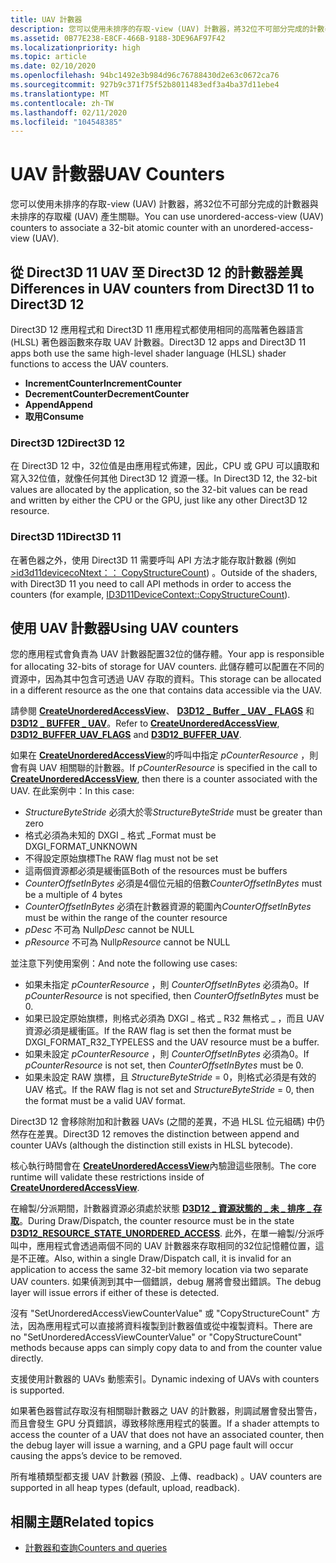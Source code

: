 ```yaml
---
title: UAV 計數器
description: 您可以使用未排序的存取-view (UAV) 計數器，將32位不可部分完成的計數器與未排序的存取權 (UAV) 產生關聯。
ms.assetid: 0B77E238-E8CF-466B-9188-3DE96AF97F42
ms.localizationpriority: high
ms.topic: article
ms.date: 02/10/2020
ms.openlocfilehash: 94bc1492e3b984d96c76788430d2e63c0672ca76
ms.sourcegitcommit: 927b9c371f75f52b8011483edf3a4ba37d11ebe4
ms.translationtype: MT
ms.contentlocale: zh-TW
ms.lasthandoff: 02/11/2020
ms.locfileid: "104548385"
---
```

# <a name="uav-counters"></a><span data-ttu-id="855e5-103">UAV 計數器</span><span class="sxs-lookup"><span data-stu-id="855e5-103">UAV Counters</span></span>
<span data-ttu-id="855e5-104">您可以使用未排序的存取-view (UAV) 計數器，將32位不可部分完成的計數器與未排序的存取權 (UAV) 產生關聯。</span><span class="sxs-lookup"><span data-stu-id="855e5-104">You can use unordered-access-view (UAV) counters to associate a 32-bit atomic counter with an unordered-access-view (UAV).</span></span>

## <a name="differences-in-uav-counters-from-direct3d-11-to-direct3d-12"></a><span data-ttu-id="855e5-105">從 Direct3D 11 UAV 至 Direct3D 12 的計數器差異</span><span class="sxs-lookup"><span data-stu-id="855e5-105">Differences in UAV counters from Direct3D 11 to Direct3D 12</span></span>
<span data-ttu-id="855e5-106">Direct3D 12 應用程式和 Direct3D 11 應用程式都使用相同的高階著色器語言 (HLSL) 著色器函數來存取 UAV 計數器。</span><span class="sxs-lookup"><span data-stu-id="855e5-106">Direct3D 12 apps and Direct3D 11 apps both use the same high-level shader language (HLSL) shader functions to access the UAV counters.</span></span>

-   <span data-ttu-id="855e5-107">**IncrementCounter**</span><span class="sxs-lookup"><span data-stu-id="855e5-107">**IncrementCounter**</span></span>
-   <span data-ttu-id="855e5-108">**DecrementCounter**</span><span class="sxs-lookup"><span data-stu-id="855e5-108">**DecrementCounter**</span></span>
-   <span data-ttu-id="855e5-109">**Append**</span><span class="sxs-lookup"><span data-stu-id="855e5-109">**Append**</span></span>
-   <span data-ttu-id="855e5-110">**取用**</span><span class="sxs-lookup"><span data-stu-id="855e5-110">**Consume**</span></span>

### <a name="direct3d-12"></a><span data-ttu-id="855e5-111">Direct3D 12</span><span class="sxs-lookup"><span data-stu-id="855e5-111">Direct3D 12</span></span>
<span data-ttu-id="855e5-112">在 Direct3D 12 中，32位值是由應用程式佈建，因此，CPU 或 GPU 可以讀取和寫入32位值，就像任何其他 Direct3D 12 資源一樣。</span><span class="sxs-lookup"><span data-stu-id="855e5-112">In Direct3D 12, the 32-bit values are allocated by the application, so the 32-bit values can be read and written by either the CPU or the GPU, just like any other Direct3D 12 resource.</span></span>

### <a name="direct3d-11"></a><span data-ttu-id="855e5-113">Direct3D 11</span><span class="sxs-lookup"><span data-stu-id="855e5-113">Direct3D 11</span></span>
<span data-ttu-id="855e5-114">在著色器之外，使用 Direct3D 11 需要呼叫 API 方法才能存取計數器 (例如 [>id3d11devicecoNtext：： CopyStructureCount](/windows/win32/api/d3d11/nf-d3d11-id3d11devicecontext-copystructurecount)) 。</span><span class="sxs-lookup"><span data-stu-id="855e5-114">Outside of the shaders, with Direct3D 11 you need to call API methods in order to access the counters (for example, [ID3D11DeviceContext::CopyStructureCount](/windows/win32/api/d3d11/nf-d3d11-id3d11devicecontext-copystructurecount)).</span></span>

## <a name="using-uav-counters"></a><span data-ttu-id="855e5-115">使用 UAV 計數器</span><span class="sxs-lookup"><span data-stu-id="855e5-115">Using UAV counters</span></span>
<span data-ttu-id="855e5-116">您的應用程式會負責為 UAV 計數器配置32位的儲存體。</span><span class="sxs-lookup"><span data-stu-id="855e5-116">Your app is responsible for allocating 32-bits of storage for UAV counters.</span></span> <span data-ttu-id="855e5-117">此儲存體可以配置在不同的資源中，因為其中包含可透過 UAV 存取的資料。</span><span class="sxs-lookup"><span data-stu-id="855e5-117">This storage can be allocated in a different resource as the one that contains data accessible via the UAV.</span></span>

<span data-ttu-id="855e5-118">請參閱 [**CreateUnorderedAccessView**](/windows/desktop/api/d3d12/nf-d3d12-id3d12device-createunorderedaccessview)、 [**D3D12 \_ Buffer \_ UAV \_ FLAGS**](/windows/desktop/api/d3d12/ne-d3d12-d3d12_buffer_uav_flags) 和 [**D3D12 \_ BUFFER \_ UAV**](/windows/desktop/api/d3d12/ns-d3d12-d3d12_buffer_uav)。</span><span class="sxs-lookup"><span data-stu-id="855e5-118">Refer to [**CreateUnorderedAccessView**](/windows/desktop/api/d3d12/nf-d3d12-id3d12device-createunorderedaccessview), [**D3D12\_BUFFER\_UAV\_FLAGS**](/windows/desktop/api/d3d12/ne-d3d12-d3d12_buffer_uav_flags) and [**D3D12\_BUFFER\_UAV**](/windows/desktop/api/d3d12/ns-d3d12-d3d12_buffer_uav).</span></span>

<span data-ttu-id="855e5-119">如果在 [**CreateUnorderedAccessView**](/windows/desktop/api/d3d12/nf-d3d12-id3d12device-createunorderedaccessview)的呼叫中指定 *pCounterResource* ，則會有與 UAV 相關聯的計數器。</span><span class="sxs-lookup"><span data-stu-id="855e5-119">If *pCounterResource* is specified in the call to [**CreateUnorderedAccessView**](/windows/desktop/api/d3d12/nf-d3d12-id3d12device-createunorderedaccessview), then there is a counter associated with the UAV.</span></span> <span data-ttu-id="855e5-120">在此案例中：</span><span class="sxs-lookup"><span data-stu-id="855e5-120">In this case:</span></span>

-   <span data-ttu-id="855e5-121">*StructureByteStride* 必須大於零</span><span class="sxs-lookup"><span data-stu-id="855e5-121">*StructureByteStride* must be greater than zero</span></span>
-   <span data-ttu-id="855e5-122">格式必須為未知的 DXGI \_ 格式 \_</span><span class="sxs-lookup"><span data-stu-id="855e5-122">Format must be DXGI\_FORMAT\_UNKNOWN</span></span>
-   <span data-ttu-id="855e5-123">不得設定原始旗標</span><span class="sxs-lookup"><span data-stu-id="855e5-123">The RAW flag must not be set</span></span>
-   <span data-ttu-id="855e5-124">這兩個資源都必須是緩衝區</span><span class="sxs-lookup"><span data-stu-id="855e5-124">Both of the resources must be buffers</span></span>
-   <span data-ttu-id="855e5-125">*CounterOffsetInBytes* 必須是4個位元組的倍數</span><span class="sxs-lookup"><span data-stu-id="855e5-125">*CounterOffsetInBytes* must be a multiple of 4 bytes</span></span>
-   <span data-ttu-id="855e5-126">*CounterOffsetInBytes* 必須在計數器資源的範圍內</span><span class="sxs-lookup"><span data-stu-id="855e5-126">*CounterOffsetInBytes* must be within the range of the counter resource</span></span>
-   <span data-ttu-id="855e5-127">*pDesc* 不可為 Null</span><span class="sxs-lookup"><span data-stu-id="855e5-127">*pDesc* cannot be NULL</span></span>
-   <span data-ttu-id="855e5-128">*pResource* 不可為 Null</span><span class="sxs-lookup"><span data-stu-id="855e5-128">*pResource* cannot be NULL</span></span>

<span data-ttu-id="855e5-129">並注意下列使用案例：</span><span class="sxs-lookup"><span data-stu-id="855e5-129">And note the following use cases:</span></span>

-   <span data-ttu-id="855e5-130">如果未指定 *pCounterResource* ，則 *CounterOffsetInBytes* 必須為0。</span><span class="sxs-lookup"><span data-stu-id="855e5-130">If *pCounterResource* is not specified, then *CounterOffsetInBytes* must be 0.</span></span>
-   <span data-ttu-id="855e5-131">如果已設定原始旗標，則格式必須為 DXGI \_ 格式 \_ R32 無格式 \_ ，而且 UAV 資源必須是緩衝區。</span><span class="sxs-lookup"><span data-stu-id="855e5-131">If the RAW flag is set then the format must be DXGI\_FORMAT\_R32\_TYPELESS and the UAV resource must be a buffer.</span></span>
-   <span data-ttu-id="855e5-132">如果未設定 *pCounterResource* ，則 *CounterOffsetInBytes* 必須為0。</span><span class="sxs-lookup"><span data-stu-id="855e5-132">If *pCounterResource* is not set, then *CounterOffsetInBytes* must be 0.</span></span>
-   <span data-ttu-id="855e5-133">如果未設定 RAW 旗標，且 *StructureByteStride* = 0，則格式必須是有效的 UAV 格式。</span><span class="sxs-lookup"><span data-stu-id="855e5-133">If the RAW flag is not set and *StructureByteStride* = 0, then the format must be a valid UAV format.</span></span>

<span data-ttu-id="855e5-134">Direct3D 12 會移除附加和計數器 UAVs (之間的差異，不過 HLSL 位元組碼) 中仍然存在差異。</span><span class="sxs-lookup"><span data-stu-id="855e5-134">Direct3D 12 removes the distinction between append and counter UAVs (although the distinction still exists in HLSL bytecode).</span></span>

<span data-ttu-id="855e5-135">核心執行時間會在 [**CreateUnorderedAccessView**](/windows/desktop/api/d3d12/nf-d3d12-id3d12device-createunorderedaccessview)內驗證這些限制。</span><span class="sxs-lookup"><span data-stu-id="855e5-135">The core runtime will validate these restrictions inside of [**CreateUnorderedAccessView**](/windows/desktop/api/d3d12/nf-d3d12-id3d12device-createunorderedaccessview).</span></span>

<span data-ttu-id="855e5-136">在繪製/分派期間，計數器資源必須處於狀態 [**D3D12 \_ 資源狀態的 \_ 未 \_ 排序 \_ 存取**](/windows/desktop/api/d3d12/ne-d3d12-d3d12_resource_states)。</span><span class="sxs-lookup"><span data-stu-id="855e5-136">During Draw/Dispatch, the counter resource must be in the state [**D3D12\_RESOURCE\_STATE\_UNORDERED\_ACCESS**](/windows/desktop/api/d3d12/ne-d3d12-d3d12_resource_states).</span></span> <span data-ttu-id="855e5-137">此外，在單一繪製/分派呼叫中，應用程式會透過兩個不同的 UAV 計數器來存取相同的32位記憶體位置，這是不正確。</span><span class="sxs-lookup"><span data-stu-id="855e5-137">Also, within a single Draw/Dispatch call, it is invalid for an application to access the same 32-bit memory location via two separate UAV counters.</span></span> <span data-ttu-id="855e5-138">如果偵測到其中一個錯誤，debug 層將會發出錯誤。</span><span class="sxs-lookup"><span data-stu-id="855e5-138">The debug layer will issue errors if either of these is detected.</span></span>

<span data-ttu-id="855e5-139">沒有 "SetUnorderedAccessViewCounterValue" 或 "CopyStructureCount" 方法，因為應用程式可以直接將資料複製到計數器值或從中複製資料。</span><span class="sxs-lookup"><span data-stu-id="855e5-139">There are no "SetUnorderedAccessViewCounterValue" or "CopyStructureCount" methods because apps can simply copy data to and from the counter value directly.</span></span>

<span data-ttu-id="855e5-140">支援使用計數器的 UAVs 動態索引。</span><span class="sxs-lookup"><span data-stu-id="855e5-140">Dynamic indexing of UAVs with counters is supported.</span></span>

<span data-ttu-id="855e5-141">如果著色器嘗試存取沒有相關聯計數器之 UAV 的計數器，則調試層會發出警告，而且會發生 GPU 分頁錯誤，導致移除應用程式的裝置。</span><span class="sxs-lookup"><span data-stu-id="855e5-141">If a shader attempts to access the counter of a UAV that does not have an associated counter, then the debug layer will issue a warning, and a GPU page fault will occur causing the apps’s device to be removed.</span></span>

<span data-ttu-id="855e5-142">所有堆積類型都支援 UAV 計數器 (預設、上傳、readback) 。</span><span class="sxs-lookup"><span data-stu-id="855e5-142">UAV counters are supported in all heap types (default, upload, readback).</span></span>

## <a name="related-topics"></a><span data-ttu-id="855e5-143">相關主題</span><span class="sxs-lookup"><span data-stu-id="855e5-143">Related topics</span></span>

* [<span data-ttu-id="855e5-144">計數器和查詢</span><span class="sxs-lookup"><span data-stu-id="855e5-144">Counters and queries</span></span>](counters-and-queries.md)